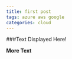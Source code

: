 ```yaml
---
title: first post
tags: azure aws google
categories: cloud
---
```


###Text Displayed Here!

**More Text**

